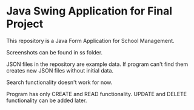 # Java Swing Application for Final Project

This repository is a Java Form Application for School Management.

Screenshots can be found in ss folder.

JSON files in the repository are example data. If program can't find them creates new JSON files without initial data.

Search functionality doesn't work for now. 

Program has only CREATE and READ functionality. UPDATE and DELETE functionality can be added later.
